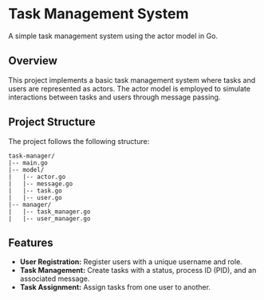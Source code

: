 # Task Management System

A simple task management system using the actor model in Go.

## Overview

This project implements a basic task management system where tasks and users are represented as actors. The actor model is employed to simulate interactions between tasks and users through message passing.

## Project Structure

The project follows the following structure:

```plaintext
task-manager/
|-- main.go
|-- model/
|   |-- actor.go
|   |-- message.go
|   |-- task.go
|   |-- user.go
|-- manager/
|   |-- task_manager.go
|   |-- user_manager.go
```

## Features

- **User Registration:** Register users with a unique username and role.
- **Task Management:** Create tasks with a status, process ID (PID), and an associated message.
- **Task Assignment:** Assign tasks from one user to another.

